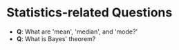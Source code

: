 # Statistics-related Questions

- **Q**: What are 'mean', 'median', and 'mode?'
- **Q**: What is Bayes' theorem?